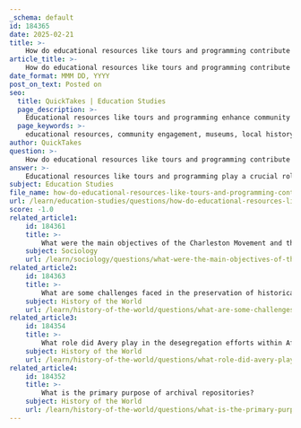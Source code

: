 ```yaml
---
_schema: default
id: 184365
date: 2025-02-21
title: >-
    How do educational resources like tours and programming contribute to community engagement?
article_title: >-
    How do educational resources like tours and programming contribute to community engagement?
date_format: MMM DD, YYYY
post_on_text: Posted on
seo:
  title: QuickTakes | Education Studies
  page_description: >-
    Educational resources like tours and programming enhance community engagement by reflecting local histories, providing educational opportunities, encouraging dialogue, and promoting cultural preservation, thereby fostering pride and ownership among community members.
  page_keywords: >-
    educational resources, community engagement, museums, local history, cultural heritage, tours, programming, civil rights, social justice, community pride, dialogue, cultural preservation, access to resources, participatory approach, educational opportunities
author: QuickTakes
question: >-
    How do educational resources like tours and programming contribute to community engagement?
answer: >-
    Educational resources like tours and programming play a crucial role in fostering community engagement, particularly in the context of museums and historical sites. Here are several ways in which these resources contribute to community involvement:\n\n1. **Reflecting Local Histories**: Museums often collaborate with local communities to develop exhibits that accurately reflect their histories and experiences. This participatory approach not only enriches the interpretive process but also strengthens community ties and fosters a sense of ownership over shared heritage. When community members see their stories represented, it enhances their connection to the institution and encourages active participation.\n\n2. **Educational Opportunities**: Programs and tours provide educational experiences that deepen understanding of historical events and cultural contexts. For instance, the Avery Research Center's commitment to civil rights education through lectures and events helps to inform the public about ongoing social justice issues. This educational focus empowers community members to engage with their history and understand its relevance to contemporary challenges.\n\n3. **Encouraging Dialogue**: Community engagement initiatives often include discussions and workshops that encourage dialogue among various stakeholders. By fostering conversations about civil rights, social justice, and community activism, institutions like Avery serve as gathering places for important discussions that can lead to collective action and advocacy.\n\n4. **Access to Resources**: Digital initiatives, such as the Low Country Digital Library, expand access to archival materials and historical documents. This accessibility allows a broader audience to engage with local history, supporting ongoing research and educational endeavors. When communities can easily access their history, it promotes a greater appreciation and understanding of their cultural heritage.\n\n5. **Cultural Preservation**: Programs that highlight specific cultural practices, such as Gullah Geechee culture, not only educate the public but also encourage community members to participate in preserving their traditions. Events that celebrate local music, storytelling, and culinary traditions foster a sense of pride and belonging, reinforcing community identity.\n\n6. **Active Participation**: By hosting events and programs that encourage public participation, museums and historical sites can engage community members in meaningful ways. This might include volunteer opportunities, workshops, or community organizing efforts that allow individuals to contribute to the preservation and interpretation of their history.\n\n7. **Building Community Pride**: Educational resources and programming can help develop a "pride of place," which is essential for community retention and growth. When residents feel a strong connection to their local history and culture, they are more likely to invest in their community and participate in its development.\n\nIn summary, educational resources like tours and programming are vital for community engagement as they promote local histories, encourage dialogue, provide access to resources, and foster a sense of pride and ownership among community members. These initiatives not only enhance the educational experience but also contribute to the preservation of cultural heritage and the promotion of social justice.
subject: Education Studies
file_name: how-do-educational-resources-like-tours-and-programming-contribute-to-community-engagement.md
url: /learn/education-studies/questions/how-do-educational-resources-like-tours-and-programming-contribute-to-community-engagement
score: -1.0
related_article1:
    id: 184361
    title: >-
        What were the main objectives of the Charleston Movement and the Hospital Workers' Strike?
    subject: Sociology
    url: /learn/sociology/questions/what-were-the-main-objectives-of-the-charleston-movement-and-the-hospital-workers-strike
related_article2:
    id: 184363
    title: >-
        What are some challenges faced in the preservation of historical materials, and how does digitization help?
    subject: History of the World
    url: /learn/history-of-the-world/questions/what-are-some-challenges-faced-in-the-preservation-of-historical-materials-and-how-does-digitization-help
related_article3:
    id: 184354
    title: >-
        What role did Avery play in the desegregation efforts within African American history?
    subject: History of the World
    url: /learn/history-of-the-world/questions/what-role-did-avery-play-in-the-desegregation-efforts-within-african-american-history
related_article4:
    id: 184352
    title: >-
        What is the primary purpose of archival repositories?
    subject: History of the World
    url: /learn/history-of-the-world/questions/what-is-the-primary-purpose-of-archival-repositories
---
```


&nbsp;
